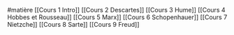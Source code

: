 #matière
[[Cours 1 Intro]]
[[Cours 2 Descartes]]
[[Cours 3 Hume]]
[[Cours 4 Hobbes et Rousseau]]
[[Cours 5 Marx]]
[[Cours 6 Schopenhauer]]
[[Cours 7 Nietzche]]
[[Cours 8 Sarte]]
[[Cours 9 Freud]]
